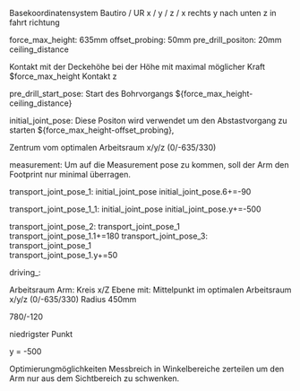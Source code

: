 Basekoordinatensystem 
Bautiro / UR
x   /
y   /
z   / 
x rechts
y nach unten
z in fahrt richtung


force_max_height: 635mm
offset_probing: 50mm
pre_drill_positon: 20mm ceiling_distance

Kontakt mit der Deckehöhe bei der Höhe mit maximal möglicher  Kraft $force_max_height Kontakt z

pre_drill_start_pose: Start des Bohrvorgangs ${force_max_height-ceiling_distance} 

initial_joint_pose: Diese Positon wird verwendet um den Abstastvorgang zu starten ${force_max_height-offset_probing}, 


Zentrum vom optimalen Arbeitsraum x/y/z (0/-635/330) 

measurement: Um auf die Measurement pose zu kommen, soll der Arm den Footprint nur minimal überragen. 


transport_joint_pose_1: initial_joint_pose 
                        initial_joint_pose.6+=-90 

transport_joint_pose_1_1: initial_joint_pose 
                        initial_joint_pose.y+=-500 

transport_joint_pose_2: transport_joint_pose_1
                        transport_joint_pose_1.1+=180
transport_joint_pose_3: transport_joint_pose_1                       
                        transport_joint_pose_1.y+=50

driving_:

Arbeitsraum Arm:
Kreis x/Z Ebene mit: 
Mittelpunkt im optimalen Arbeitsraum x/y/z (0/-635/330)
Radius 450mm

780/-120

niedrigster Punkt

y = -500

Optimierungmöglichkeiten
Messbreich in Winkelbereiche zerteilen um den Arm nur aus dem Sichtbereich zu schwenken.
